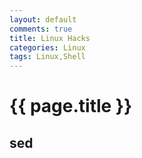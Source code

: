 ```yaml
---
layout: default
comments: true
title: Linux Hacks
categories: Linux
tags: Linux,Shell
---
```

# {{ page.title }}

## sed

## 


